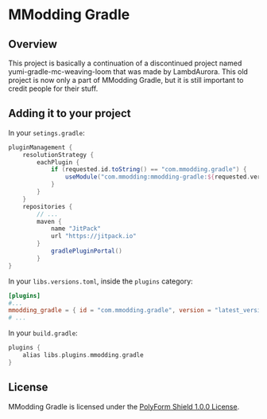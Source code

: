 # MModding Gradle

## Overview

This project is basically a continuation of a discontinued project named yumi-gradle-mc-weaving-loom that was made by
LambdAurora. This old project is now only a part of MModding Gradle, but it is still important to credit people for
their stuff.

## Adding it to your project

In your `setings.gradle`:

```groovy
pluginManagement {
	resolutionStrategy {
		eachPlugin {
			if (requested.id.toString() == "com.mmodding.gradle") {
				useModule("com.mmodding:mmodding-gradle:${requested.version}")
			}
		}
	}
	repositories {
		// ...
		maven {
			name "JitPack"
			url "https://jitpack.io"
		}
        	gradlePluginPortal()
    	}
}
```

In your `libs.versions.toml`, inside the `plugins` category:

```toml
[plugins]
#...
mmodding_gradle = { id = "com.mmodding.gradle", version = "latest_version_avalaible" }
# ...
```

In your `build.gradle`:

```groovy
plugins {
    alias libs.plugins.mmodding.gradle
}
```

## License

MModding Gradle is licensed under the [PolyForm Shield 1.0.0 License](LICENSE.md).
